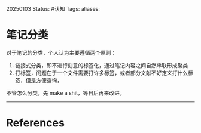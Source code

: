 20250103
Status: #认知 
Tags: 
aliases: 
# 笔记分类
对于笔记的分类，个人认为主要遵循两个原则：
1. 链接式分类，即不进行刻意的标签化，通过笔记内容之间自然串联形成聚类
2. 打标签，问题在于一个文件需要打许多标签，或者部分文献不好定义打什么标签，但是方便查询，

不管怎么分类，先 make a shit，等日后再来改进。











---
# References

